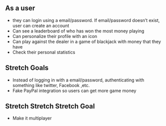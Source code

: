## As a user 
* they can login using a email/password. If email/password doesn’t exist, user can create an account
* Can see a leaderboard of who has won the most money playing
* Can personalize their profile with an icon 
* Can play against the dealer in a game of blackjack with money that they have
* Check their personal statistics

## Stretch Goals
	
* Instead of logging in with a email/password, authenticating with something like twitter, Facebook ,etc.
* Fake PayPal integration so users can get more game money

## Stretch Stretch Stretch Goal

* Make it multiplayer
